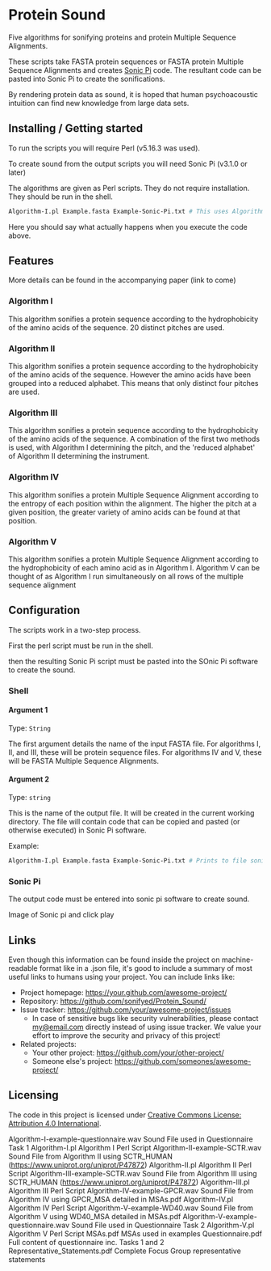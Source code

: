 # Protein Sound
Five algorithms for sonifying proteins and protein Multiple Sequence Alignments.

These scripts take FASTA protein sequences or FASTA protein Multiple Sequence Alignments and creates [Sonic Pi](https://sonic-pi.net) code. The resultant code can be pasted into Sonic Pi to create the sonifications. 

By rendering protein data as sound, it is hoped that human psychoacoustic intuition can find new knowledge from large data sets.

## Installing / Getting started
To run the scripts you will require Perl (v5.16.3 was used). 

To create sound from the output scripts you will need Sonic Pi (v3.1.0 or later)


The algorithms are given as Perl scripts. They do not require installation. They should be run in the shell.

```bash
Algorithm-I.pl Example.fasta Example-Sonic-Pi.txt # This uses Algorithm I to create a file called 'Example-Sonic-Pi.txt'. The code in this file can be pasted into Sonic Pi's graphical user interface to listen to the sonification. 
```

Here you should say what actually happens when you execute the code above.

## Features
More details can be found in the accompanying paper (link to come)

 ### Algorithm I
 This algorithm sonifies a protein sequence according to the hydrophobicity of the amino acids of the sequence. 20 distinct pitches are used.
 
 ### Algorithm II
 This algorithm sonifies a protein sequence according to the hydrophobicity of the amino acids of the sequence. However the amino acids have been grouped into a reduced alphabet. This means that only distinct four pitches are used.
 
 ### Algorithm III
 This algorithm sonifies a protein sequence according to the hydrophobicity of the amino acids of the sequence. A combination of the first two methods is used, with Algorithm I determining the pitch, and the 'reduced alphabet' of Algorithm II determining the instrument.
 
 ### Algorithm IV
 This algorithm sonifies a protein Multiple Sequence Alignment according to the entropy of each position within the alignment. The higher the pitch at a given position, the greater variety of amino acids can be found at that position.
 
 ### Algorithm V
 This algorithm sonifies a protein Multiple Sequence Alignment according to the hydrophobicity of each amino acid as in Algorithm I. Algorithm V can be thought of as Algorithm I run simultaneously on all rows of the multiple sequence alignment

## Configuration

The scripts work in a two-step process.

First the perl script must be run in the shell.

then the resulting Sonic Pi script must be pasted into the SOnic Pi software to create the sound.

### Shell

#### Argument 1
Type: `String`  

The first argument details the name of the input FASTA file. For algorithms I, II, and III, these will be protein sequence files. For algorithms IV and V, these will be FASTA Multiple Sequence Alignments.

#### Argument 2
Type: `string`  

This is the name of the output file. It will be created in the current working directory. The file will contain code that can be copied and pasted (or otherwise executed) in Sonic Pi software.

Example:
```bash
Algorithm-I.pl Example.fasta Example-Sonic-Pi.txt # Prints to file sonic-pi code for sonifictaion 
```

### Sonic Pi
The output code must be entered into sonic pi software to create sound. 

Image of Sonic pi and click play


## Links

Even though this information can be found inside the project on machine-readable
format like in a .json file, it's good to include a summary of most useful
links to humans using your project. You can include links like:

- Project homepage: https://your.github.com/awesome-project/
- Repository: https://github.com/sonifyed/Protein_Sound/
- Issue tracker: https://github.com/your/awesome-project/issues
  - In case of sensitive bugs like security vulnerabilities, please contact
    my@email.com directly instead of using issue tracker. We value your effort
    to improve the security and privacy of this project!
- Related projects:
  - Your other project: https://github.com/your/other-project/
  - Someone else's project: https://github.com/someones/awesome-project/


## Licensing

The code in this project is licensed under [Creative Commons License: Attribution 4.0 International](http://creativecommons.org/licenses/by/4.0/legalcode).



Algorithm-I-example-questionnaire.wav		Sound File used in Questionnaire Task 1
Algorithm-I.pl					                Algorithm I Perl Script
Algorithm-II-example-SCTR.wav			      Sound File from Algorithm II using SCTR_HUMAN (https://www.uniprot.org/uniprot/P47872)
Algorithm-II.pl					                Algorithm II Perl Script
Algorithm-III-example-SCTR.wav			    Sound File from Algorithm III using SCTR_HUMAN (https://www.uniprot.org/uniprot/P47872)
Algorithm-III.pl				                Algorithm III Perl Script
Algorithm-IV-example-GPCR.wav			      Sound File from Algorithm IV using GPCR_MSA detailed in MSAs.pdf
Algorithm-IV.pl					                Algorithm IV Perl Script
Algorithm-V-example-WD40.wav			      Sound File from Algorithm V using WD40_MSA detailed in MSAs.pdf
Algorithm-V-example-questionnaire.wav		Sound File used in Questionnaire Task 2
Algorithm-V.pl					                Algorithm V Perl Script
MSAs.pdf					                      MSAs used in examples
Questionnaire.pdf				                Full content of questionnaire inc. Tasks 1 and 2
Representative_Statements.pdf			      Complete Focus Group representative statements

